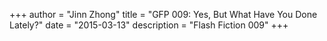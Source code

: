 +++
author = "Jinn Zhong"
title = "GFP 009: Yes, But What Have You Done Lately?"
date = "2015-03-13"
description = "Flash Fiction 009"
+++
